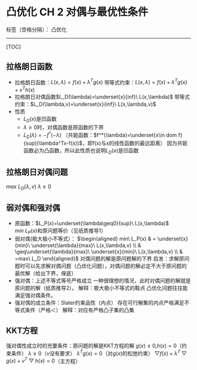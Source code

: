 ﻿# 凸优化 CH 2 对偶与最优性条件

标签（空格分隔）： 凸优化

---
[TOC]

## 拉格朗日函数
* 拉格朗日函数：$L(x,\lambda)=f(x)+\lambda^Tg(x)$
带等式约束：$L(x,\lambda)=f(x)+\lambda^Tg(x)+v^Th(x)$
* 拉格朗日对偶函数$L_D(\lambda)=\underset{x}{inf}\ L(x,\lambda)$
带等式约束：$L_D(\lambda,v)=\underset{x}{inf}\ L(x,\lambda,v)$
* 性质
  * $L_D(x)$是凹函数
  * $\lambda\geq0$时，对偶函数是原函数的下界
  * $L_D(\lambda)=-f^*(-\lambda)$
  （共轭函数：$f^*(\lambda)=\underset{x\in dom f}{sup}(\lambda^Tx-f(x))$，即f(x)与x的线性函数的最远距离）
  因为共轭函数必为凸函数，所以此性质也说明$L_D(x)$是凹函数
  
## 拉格朗日对偶问题
$max\ L_D(\lambda,v)$
$\lambda\geq0$


## 弱对偶和强对偶
* 原函数：$L_P(x)=\underset{\lambda\geq0}{sup}\ L(x,\lambda)$
$min\ L_P(x)$和原问题等价（见纸质推导1）
* 弱对偶(极大极小不等式）：
$\begin{aligned}
min\ L_P(x) & = \underset{x}{min}\ \underset{\lambda}{max}\ L(x,\lambda,v) \\
 & \geq\underset{\lambda}{max}\ \underset{x}{min}\ L(x,\lambda,v) \\
 & =max\ L_D
\end{aligned}$
对偶问题的解是原问题解的下界
启发：求解原问题时可以先求解对偶问题（凸优化问题），对偶问题的解必定不大于原问题的最优解（给出下界，保底）
* 强对偶：上述不等式等号严格成立
一种很理想的情况，此时对偶问题的解就是原问题的解（纸质推导2）。
解释：极大极小不等式的鞍点
凸优化问题往往能满足强对偶条件。
* 强对偶的成立条件：Slater约束品性（内点）
存在可行解集的内点严格满足不等式条件（严格＜）
解释：对应有严格凸子集的凸集

## KKT方程
强对偶性成立时的充要条件：原问题的解是KKT方程的解
$g(x)\leq0$,$h(x)=0$（约束条件）
$\lambda\geq0$（$v$没有要求）
$\lambda^Tg(x)=0$（对$g(x)$的松弛约束）
$\bigtriangledown f(x)+\lambda^T\bigtriangledown g(x)+v^T\bigtriangledown h(x)=0$（主方程）